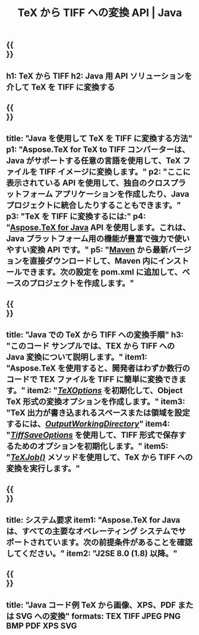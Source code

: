 ﻿---
translation: true
template: /_templates/_conversion-child-java.md
title: TeX から TIFF への変換 API | Java
description: TeX から TIFF への変換機能。このオンプレミス Java ライブラリをプロジェクトに統合するか、クロスプラットフォーム アプリケーションを使用して TeX を TIFF に変換します。
keywords: tex から tiff への API Java、tex2tiff の統合
url: /java/conversion/tex-to-tiff/
family: tex
platformtag: java
feature: conversion
informat: TEX
outformat: TIFF
otherformats: BMP PNG JPEG XPS PDF SVG
---

{{<section banner>}}
---
h1: TeX から TIFF
h2: Java 用 API ソリューションを介して TeX を TIFF に変換する
---

{{<section overview>}}
---
title: "Java を使用して TeX を TIFF に変換する方法"
p1: "Aspose.TeX for TeX to TIFF コンバーターは、Java がサポートする任意の言語を使用して、TeX ファイルを TIFF イメージに変換します。"
p2: "ここに表示されている API を使用して、独自のクロスプラットフォーム アプリケーションを作成したり、Java プロジェクトに統合したりすることもできます。"
p3: "TeX を TIFF に変換するには:"
p4: "[Aspose.TeX for Java](https://products.aspose.com/tex/java) API を使用します。これは、Java プラットフォーム用の機能が豊富で強力で使いやすい変換 API です。"
p5: "[Maven](https://repository.aspose.com/webapp/#/artifacts/browse/tree/General/repo/com/aspose/aspose-tex) から最新バージョンを直接ダウンロードして、Maven 内にインストールできます。次の設定を pom.xml に追加して、ベースのプロジェクトを作成します。"
---

{{<section feature1>}}
---
title: "Java での TeX から TIFF への変換手順"
h3: "このコード サンプルでは、​​TEX から TIFF への Java 変換について説明します。"
item1: "Aspose.TeX を使用すると、開発者はわずか数行のコードで TEX ファイルを TIFF に簡単に変換できます。"
item2: "[*TeXOptions*](https://reference.aspose.com/tex/java/com.aspose.tex/TeXOptions) を初期化して、Object TeX 形式の変換オプションを作成します。"
item3: "TeX 出力が書き込まれるスペースまたは領域を設定するには、[*OutputWorkingDirectory*](https://reference.aspose.com/tex/java/com.aspose.tex/TeXOptions#getOutputWorkingDirectory--)"
item4: "[*TiffSaveOptions*](https://reference.aspose.com/tex/java/com.aspose.tex.rendering/TiffSaveOptions) を使用して、TIFF 形式で保存するためのオプションを初期化します。"
item5: "[*TeXJob()*](https://reference.aspose.com/tex/java/com.aspose.tex/TeXJob) メソッドを使用して、TeX から TIFF への変換を実行します。"
---

{{<section feature2>}}
---
title: システム要求
item1: "Aspose.TeX for Java は、すべての主要なオペレーティング システムでサポートされています。次の前提条件があることを確認してください。"
item2: "J2SE 8.0 (1.8) 以降。"
---

{{<section widget>}}
---
title: "Java コード例 TeX から画像、XPS、PDF または SVG への変換"
formats: TEX TIFF JPEG PNG BMP PDF XPS SVG
---